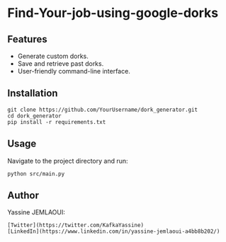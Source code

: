 # Find-Your-job-using-google-dorks

## Features
- Generate custom dorks.
- Save and retrieve past dorks.
- User-friendly command-line interface.

## Installation
```
git clone https://github.com/YourUsername/dork_generator.git
cd dork_generator
pip install -r requirements.txt
```
## Usage
Navigate to the project directory and run:
```
python src/main.py
```
## Author
Yassine JEMLAOUI:

    [Twitter](https://twitter.com/KafkaYassine)
    [LinkedIn](https://www.linkedin.com/in/yassine-jemlaoui-a4bb8b202/)
